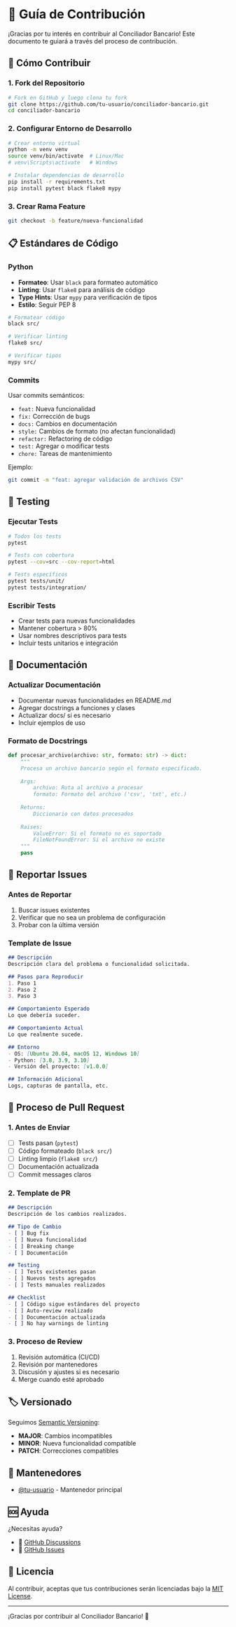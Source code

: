 # 🤝 Guía de Contribución

¡Gracias por tu interés en contribuir al Conciliador Bancario! Este documento te guiará a través del proceso de contribución.

## 🚀 Cómo Contribuir

### 1. Fork del Repositorio
```bash
# Fork en GitHub y luego clona tu fork
git clone https://github.com/tu-usuario/conciliador-bancario.git
cd conciliador-bancario
```

### 2. Configurar Entorno de Desarrollo
```bash
# Crear entorno virtual
python -m venv venv
source venv/bin/activate  # Linux/Mac
# venv\Scripts\activate   # Windows

# Instalar dependencias de desarrollo
pip install -r requirements.txt
pip install pytest black flake8 mypy
```

### 3. Crear Rama Feature
```bash
git checkout -b feature/nueva-funcionalidad
```

## 📋 Estándares de Código

### Python
- **Formateo**: Usar `black` para formateo automático
- **Linting**: Usar `flake8` para análisis de código
- **Type Hints**: Usar `mypy` para verificación de tipos
- **Estilo**: Seguir PEP 8

```bash
# Formatear código
black src/

# Verificar linting
flake8 src/

# Verificar tipos
mypy src/
```

### Commits
Usar commits semánticos:
- `feat:` Nueva funcionalidad
- `fix:` Corrección de bugs
- `docs:` Cambios en documentación
- `style:` Cambios de formato (no afectan funcionalidad)
- `refactor:` Refactoring de código
- `test:` Agregar o modificar tests
- `chore:` Tareas de mantenimiento

Ejemplo:
```bash
git commit -m "feat: agregar validación de archivos CSV"
```

## 🧪 Testing

### Ejecutar Tests
```bash
# Todos los tests
pytest

# Tests con cobertura
pytest --cov=src --cov-report=html

# Tests específicos
pytest tests/unit/
pytest tests/integration/
```

### Escribir Tests
- Crear tests para nuevas funcionalidades
- Mantener cobertura > 80%
- Usar nombres descriptivos para tests
- Incluir tests unitarios e integración

## 📖 Documentación

### Actualizar Documentación
- Documentar nuevas funcionalidades en README.md
- Agregar docstrings a funciones y clases
- Actualizar docs/ si es necesario
- Incluir ejemplos de uso

### Formato de Docstrings
```python
def procesar_archivo(archivo: str, formato: str) -> dict:
    """
    Procesa un archivo bancario según el formato especificado.
    
    Args:
        archivo: Ruta al archivo a procesar
        formato: Formato del archivo ('csv', 'txt', etc.)
    
    Returns:
        Diccionario con datos procesados
        
    Raises:
        ValueError: Si el formato no es soportado
        FileNotFoundError: Si el archivo no existe
    """
    pass
```

## 🐛 Reportar Issues

### Antes de Reportar
1. Buscar issues existentes
2. Verificar que no sea un problema de configuración
3. Probar con la última versión

### Template de Issue
```markdown
## Descripción
Descripción clara del problema o funcionalidad solicitada.

## Pasos para Reproducir
1. Paso 1
2. Paso 2
3. Paso 3

## Comportamiento Esperado
Lo que debería suceder.

## Comportamiento Actual
Lo que realmente sucede.

## Entorno
- OS: [Ubuntu 20.04, macOS 12, Windows 10]
- Python: [3.8, 3.9, 3.10]
- Versión del proyecto: [v1.0.0]

## Información Adicional
Logs, capturas de pantalla, etc.
```

## 🔄 Proceso de Pull Request

### 1. Antes de Enviar
- [ ] Tests pasan (`pytest`)
- [ ] Código formateado (`black src/`)
- [ ] Linting limpio (`flake8 src/`)
- [ ] Documentación actualizada
- [ ] Commit messages claros

### 2. Template de PR
```markdown
## Descripción
Descripción de los cambios realizados.

## Tipo de Cambio
- [ ] Bug fix
- [ ] Nueva funcionalidad
- [ ] Breaking change
- [ ] Documentación

## Testing
- [ ] Tests existentes pasan
- [ ] Nuevos tests agregados
- [ ] Tests manuales realizados

## Checklist
- [ ] Código sigue estándares del proyecto
- [ ] Auto-review realizado
- [ ] Documentación actualizada
- [ ] No hay warnings de linting
```

### 3. Proceso de Review
1. Revisión automática (CI/CD)
2. Revisión por mantenedores
3. Discusión y ajustes si es necesario
4. Merge cuando esté aprobado

## 🏷️ Versionado

Seguimos [Semantic Versioning](https://semver.org/):
- **MAJOR**: Cambios incompatibles
- **MINOR**: Nueva funcionalidad compatible
- **PATCH**: Correcciones compatibles

## 👥 Mantenedores

- [@tu-usuario](https://github.com/tu-usuario) - Mantenedor principal

## 🆘 Ayuda

¿Necesitas ayuda?
- 💬 [GitHub Discussions](https://github.com/tu-usuario/conciliador-bancario/discussions)
- 🐛 [GitHub Issues](https://github.com/tu-usuario/conciliador-bancario/issues)

## 📄 Licencia

Al contribuir, aceptas que tus contribuciones serán licenciadas bajo la [MIT License](LICENSE).

---

¡Gracias por contribuir al Conciliador Bancario! 🎉
